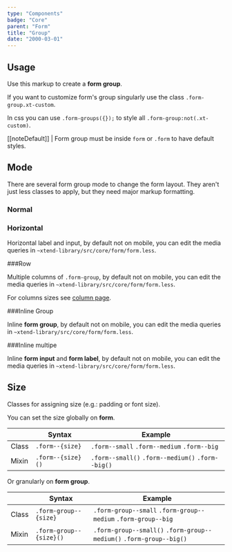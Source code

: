 ```yaml
---
type: "Components"
badge: "Core"
parent: "Form"
title: "Group"
date: "2000-03-01"
---
```


## Usage

Use this markup to create a **form group**.

<script type="text/plain" class="language-markup">
  <form>
    <div class="form-group">
      <!-- content -->
    </div>
  </form>
</script>

If you want to customize form's group singularly use the class `.form-group.xt-custom`.

In css you can use `.form-groups({});` to style all `.form-group:not(.xt-custom)`.

[[noteDefault]]
| Form group must be inside `form` or `.form` to have default styles.

## Mode

There are several form group mode to change the form layout. They aren't just less classes to apply, but they need major markup formatting.

### Normal

<script type="text/plain" class="language-markup">
<form>
  <div class="form-group">
    <!-- content -->
  </div>
  <div class="form-group">
    <!-- content -->
  </div>
</form>
</script>

<demo>
  <demovanilla src="vanilla/components/form/mode-normal">
  </demovanilla>
</demo>

### Horizontal

Horizontal label and input, by default not on mobile, you can edit the media queries in `~xtend-library/src/core/form/form.less`.

<script type="text/plain" class="language-markup">
<form>
  <div class="form-group">
    <div class="form-group--horizontal">
      <div class="col-12 col-3--sm">
        <!-- content -->
      </div>
      <div class="col-12 col-9--sm">
        <!-- content -->
      </div>
    </div>
  </div>

  <div class="form-group">
    <div class="form-group--horizontal">
      <div class="col-12 col-3--sm">
        <!-- content -->
      </div>
      <div class="col-12 col-9--sm">
        <!-- content -->
      </div>
    </div>
  </div>
</form>
</script>

<demo>
  <demovanilla src="vanilla/components/form/mode-horizontal">
  </demovanilla>
</demo>

###Row

Multiple columns of `.form-group`, by default not on mobile, you can edit the media queries in `~xtend-library/src/core/form/form.less`.

For columns sizes see [column page](/components/column).

<script type="text/plain" class="language-markup">
<form>
  <div class="form-group--row">
    <div class="col-12 col-3--sm">
      <div class="form-group">
        <!-- content -->
      </div>
    </div>
    <div class="col-12 col-9--sm">
      <div class="form-group">
        <!-- content -->
      </div>
    </div>
  </div>
</form>
</script>

<demo>
  <demovanilla src="vanilla/components/form/mode-row">
  </demovanilla>
</demo>

###Inline Group

Inline **form group**, by default not on mobile, you can edit the media queries in `~xtend-library/src/core/form/form.less`.

<script type="text/plain" class="language-markup">
<form>
  <div class="form-group--inline">
    <div class="form-group">
        <!-- content -->
    </div>
    <div class="form-group">
        <!-- content -->
    </div>
  </div>
</form>
</script>

<demo>
  <demovanilla src="vanilla/components/form/mode-inline-group">
  </demovanilla>
</demo>

###Inline multipe

Inline **form input** and **form label**, by default not on mobile, you can edit the media queries in `~xtend-library/src/core/form/form.less`.

<script type="text/plain" class="language-markup">
<form>
  <div class="form-group--inline">
    <div class="form-group">
      <div class="form-group--inline">
        <!-- content -->
      </div>
    </div>
    <div class="form-group">
      <div class="form-group--inline">
        <!-- content -->
      </div>
    </div>
  </div>
</form>
</script>

<demo>
  <demovanilla src="vanilla/components/form/mode-inline-multiple">
  </demovanilla>
</demo>

## Size

Classes for assigning size (e.g.: padding or font size).

You can set the size globally on **form**.

<div class="table--scroll">

|                         | Syntax                                    | Example                       |
| ----------------------- | ----------------------------------------- | ----------------------------- |
| Class                   | `.form--{size}`                        | `.form--small` `.form--medium` `.form--big`     |
| Mixin                   | `.form--{size}()`                      | `.form--small()` `.form--medium()` `.form--big()`     |

</div>

Or granularly on **form group**.

<div class="table--scroll">

|                         | Syntax                                    | Example                       |
| ----------------------- | ----------------------------------------- | ----------------------------- |
| Class                   | `.form-group--{size}`                        | `.form-group--small` `.form-group--medium` `.form-group--big`     |
| Mixin                   | `.form-group--{size}()`                      | `.form-group--small()` `.form-group--medium()` `.form-group--big()`     |

</div>

<demo>
  <demovanilla src="vanilla/components/form/group-small">
  </demovanilla>
  <demovanilla src="vanilla/components/form/group-medium">
  </demovanilla>
  <demovanilla src="vanilla/components/form/group-big">
  </demovanilla>
</demo>
